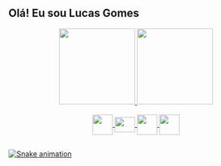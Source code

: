 ## Olá! Eu sou Lucas Gomes
<div align="center">
  <a href="https://github.com/lucasgomeszx">
  <img height="150" src="https://github-readme-stats.vercel.app/api?username=lucasgomeszx&show_icons=true&theme=dark&include_all_commits=true&count_private=true"/>
  <img height="150" src="https://github-readme-stats.vercel.app/api/top-langs/?username=lucasgomeszx&layout=compact&langs_count=7&theme=dark"/>
</div>
 
<div align="center"><br>
<img align="center" height="40" width="40" src="https://cdn.jsdelivr.net/gh/devicons/devicon/icons/androidstudio/androidstudio-original.svg" />
<img align="center" height="30" width="40" src="https://cdn.jsdelivr.net/gh/devicons/devicon/icons/kotlin/kotlin-original.svg" />
<img align="center" height="40" width="40" src="https://cdn.jsdelivr.net/gh/devicons/devicon/icons/xcode/xcode-plain.svg" />
<img align="center" height="40" width="40" src="https://cdn.jsdelivr.net/gh/devicons/devicon/icons/swift/swift-original.svg" />
</div>
    
  ##
 
![Snake animation](https://github.com/lucasgomeszx/lucasgomeszx/blob/output/github-contribution-grid-snake.svg)

